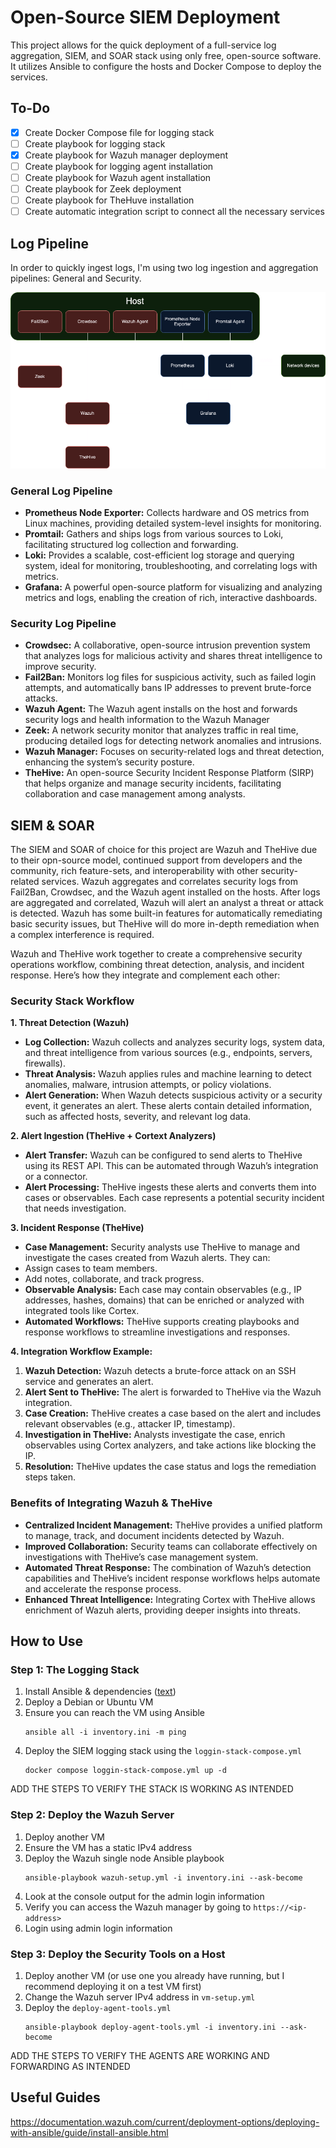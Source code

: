 # Open-Source SIEM Deployment

This project allows for the quick deployment of a full-service log aggregation, SIEM, and SOAR stack using only free, open-source software. It utilizes Ansible to configure the hosts and Docker Compose to deploy the services.

## To-Do

- [x] Create Docker Compose file for logging stack
- [ ] Create playbook for logging stack
- [x] Create playbook for Wazuh manager deployment
- [ ] Create playbook for logging agent installation
- [ ] Create playbook for Wazuh agent installation
- [ ] Create playbook for Zeek deployment
- [ ] Create playbook for TheHuve installation
- [ ] Create automatic integration script to connect all the necessary services

## Log Pipeline

In order to quickly ingest logs, I'm using two log ingestion and aggregation pipelines: General and Security.

![alt text](https://github.com/echumley/FOSS-SIEM-Stack/blob/99313b9ac5624133c00f900c6e75f3850bf9ce1c/Security-Stack.drawio.png)

### General Log Pipeline

* **Prometheus Node Exporter:** Collects hardware and OS metrics from Linux machines, providing detailed system-level insights for monitoring.
* **Promtail:** Gathers and ships logs from various sources to Loki, facilitating structured log collection and forwarding.
* **Loki:** Provides a scalable, cost-efficient log storage and querying system, ideal for monitoring, troubleshooting, and correlating logs with metrics.
* **Grafana:** A powerful open-source platform for visualizing and analyzing metrics and logs, enabling the creation of rich, interactive dashboards.

### Security Log Pipeline

* **Crowdsec:** A collaborative, open-source intrusion prevention system that analyzes logs for malicious activity and shares threat intelligence to improve security.
* **Fail2Ban:** Monitors log files for suspicious activity, such as failed login attempts, and automatically bans IP addresses to prevent brute-force attacks.
* **Wazuh Agent:** The Wazuh agent installs on the host and forwards security logs and health information to the Wazuh Manager
* **Zeek:** A network security monitor that analyzes traffic in real time, producing detailed logs for detecting network anomalies and intrusions.
* **Wazuh Manager:** Focuses on security-related logs and threat detection, enhancing the system’s security posture.
* **TheHive:** An open-source Security Incident Response Platform (SIRP) that helps organize and manage security incidents, facilitating collaboration and case management among analysts.

## SIEM & SOAR

The SIEM and SOAR of choice for this project are Wazuh and TheHive due to their opn-source model, continued support from developers and the community, rich feature-sets, and interoperability with other security-related services. Wazuh aggregates and correlates security logs from Fail2Ban, Crowdsec, and the Wazuh agent installed on the hosts. After logs are aggregated and correlated, Wazuh will alert an analyst a threat or attack is detected. Wazuh has some built-in features for automatically remediating basic security issues, but TheHive will do more in-depth remediation when a complex interference is required.

Wazuh and TheHive work together to create a comprehensive security operations workflow, combining threat detection, analysis, and incident response. Here’s how they integrate and complement each other:

### Security Stack Workflow

**1. Threat Detection (Wazuh)**

* **Log Collection:** Wazuh collects and analyzes security logs, system data, and threat intelligence from various sources (e.g., endpoints, servers, firewalls).
* **Threat Analysis:** Wazuh applies rules and machine learning to detect anomalies, malware, intrusion attempts, or policy violations.
* **Alert Generation:** When Wazuh detects suspicious activity or a security event, it generates an alert. These alerts contain detailed information, such as affected hosts, severity, and relevant log data.

**2. Alert Ingestion (TheHive + Cortext Analyzers)**

* **Alert Transfer:** Wazuh can be configured to send alerts to TheHive using its REST API. This can be automated through Wazuh’s integration or a connector.
* **Alert Processing:** TheHive ingests these alerts and converts them into cases or observables. Each case represents a potential security incident that needs investigation.

**3. Incident Response (TheHive)**

* **Case Management:** 
Security analysts use TheHive to manage and investigate the cases created from Wazuh alerts. They can:
* Assign cases to team members.
* Add notes, collaborate, and track progress.
* **Observable Analysis:** Each case may contain observables (e.g., IP addresses, hashes, domains) that can be enriched or analyzed with integrated tools like Cortex.
* **Automated Workflows:** TheHive supports creating playbooks and response workflows to streamline investigations and responses.

**4. Integration Workflow Example:**

1. **Wazuh Detection:** Wazuh detects a brute-force attack on an SSH service and generates an alert.
2. **Alert Sent to TheHive:** The alert is forwarded to TheHive via the Wazuh integration.
3. **Case Creation:** TheHive creates a case based on the alert and includes relevant observables (e.g., attacker IP, timestamp).
4. **Investigation in TheHive:** Analysts investigate the case, enrich observables using Cortex analyzers, and take actions like blocking the IP.
4. **Resolution:** TheHive updates the case status and logs the remediation steps taken.

### Benefits of Integrating Wazuh & TheHive

* **Centralized Incident Management:** TheHive provides a unified platform to manage, track, and document incidents detected by Wazuh.
* **Improved Collaboration:** Security teams can collaborate effectively on investigations with TheHive’s case management system.
* **Automated Threat Response:** The combination of Wazuh’s detection capabilities and TheHive’s incident response workflows helps automate and accelerate the response process.
* **Enhanced Threat Intelligence:** Integrating Cortex with TheHive allows enrichment of Wazuh alerts, providing deeper insights into threats.

## How to Use

### Step 1: The Logging Stack

1. Install Ansible & dependencies ([text](https://documentation.wazuh.com/current/deployment-options/deploying-with-ansible/guide/install-ansible.html))
2. Deploy a Debian or Ubuntu VM
3. Ensure you can reach the VM using Ansible
    ```
    ansible all -i inventory.ini -m ping
    ```
4. Deploy the SIEM logging stack using the `loggin-stack-compose.yml`
    ```
    docker compose loggin-stack-compose.yml up -d
    ```

ADD THE STEPS TO VERIFY THE STACK IS WORKING AS INTENDED

### Step 2: Deploy the Wazuh Server

1. Deploy another VM
2. Ensure the VM has a static IPv4 address
3. Deploy the Wazuh single node Ansible playbook
    ```
    ansible-playbook wazuh-setup.yml -i inventory.ini --ask-become
    ```
4. Look at the console output for the admin login information
5. Verify you can access the Wazuh manager by going to `https://<ip-address>`
6. Login using admin login information

### Step 3: Deploy the Security Tools on a Host

1. Deploy another VM (or use one you already have running, but I recommend deploying it on a test VM first)
2. Change the Wazuh server IPv4 address in `vm-setup.yml`
2. Deploy the `deploy-agent-tools.yml`
    ```
    ansible-playbook deploy-agent-tools.yml -i inventory.ini --ask-become
    ```

ADD THE STEPS TO VERIFY THE AGENTS ARE WORKING AND FORWARDING AS INTENDED

## Useful Guides

https://documentation.wazuh.com/current/deployment-options/deploying-with-ansible/guide/install-ansible.html


